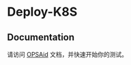 # Deploy-K8S

## Documentation

请访问 [OPSAid](https://opsaid.cn/docs/deploy-k8s/quickstart/) 文档，并快速开始你的测试。

